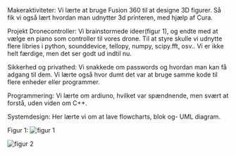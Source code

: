 Makeraktiviteter:
Vi lærte at bruge Fusion 360 til at designe 3D figurer. Så fik vi også lært hvordan man udnytter 3d printeren, med hjælp af Cura. 

Projekt Dronecontroller:
Vi brainstormede ideer(figur 1), og endte med at vælge en piano som controller til vores drone. Til at styre skulle vi udnytte flere libries i python, sounddevice, tellopy, numpy, scipy.fft, osv.. Vi er ikke helt færdige, men det ser godt ud indtil nu. 

Sikkerhed og privathed:
Vi snakkede om passwords og hvordan man kan få adgang til dem. Vi lærte også hvor dumt det var at bruge samme kode til flere enheder eller programmer. 

Programmering:
Vi lærte om ardiuno, hvilket var spændnende, men svært at forstå, uden viden om C++.

Systemdesign:
Her lærte vi om at lave flowcharts, blok og- UML diagram. 


Figur 1:
![figur 1](https://cdn.discordapp.com/attachments/795551757634633759/798138463656345600/unknown.png)

![figur 2](https://cdn.discordapp.com/attachments/795551757634633759/798138856712830976/unknown.png)



